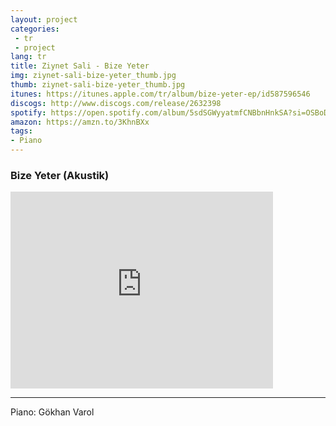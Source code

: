```yaml
---
layout: project
categories:
 - tr
 - project
lang: tr
title: Ziynet Sali - Bize Yeter
img: ziynet-sali-bize-yeter_thumb.jpg
thumb: ziynet-sali-bize-yeter_thumb.jpg
itunes: https://itunes.apple.com/tr/album/bize-yeter-ep/id587596546
discogs: http://www.discogs.com/release/2632398
spotify: https://open.spotify.com/album/5sdSGWyyatmfCNBbnHnkSA?si=OSBoD71HSUm_tJcUGQhL5g
amazon: https://amzn.to/3KhnBXx
tags:
- Piano
---
```


### Bize Yeter (Akustik)

<div class="embed-responsive embed-responsive-16by9">
  <iframe width="420" height="315" src="https://www.youtube.com/embed/bZnNR1pS4IA" frameborder="0" allowfullscreen></iframe>
</div>

---
Piano: Gökhan Varol
